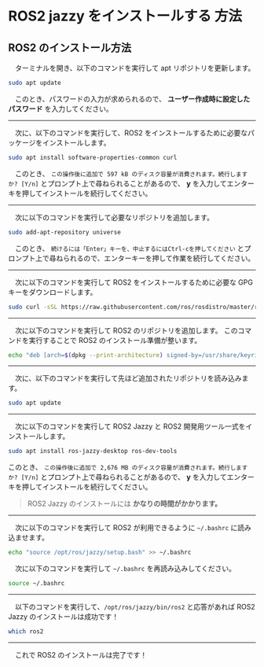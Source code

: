 # ROS2 jazzy をインストールする 方法
## ROS2 のインストール方法
　ターミナルを開き、以下のコマンドを実行して apt リポジトリを更新します。
```bash
sudo apt update
```
　このとき、パスワードの入力が求められるので、
**ユーザー作成時に設定したパスワード**
を入力してください。

---

　次に、以下のコマンドを実行して、ROS2 をインストールするために必要なパッケージをインストールします。
```bash
sudo apt install software-properties-common curl
```
　このとき、
`この操作後に追加で 597 kB のディスク容量が消費されます。続行しますか? [Y/n]`
とプロンプト上で尋ねられることがあるので、
**y**
を入力してエンターキを押してインストールを続行してください。

---

　次に以下のコマンドを実行して必要なリポジトリを追加します。
```bash
sudo add-apt-repository universe
```
　このとき、
`続けるには「Enter」キーを、中止するにはCtrl-cを押してください`
とプロンプト上で尋ねられるので、エンターキーを押して作業を続行してください。

---

　次に以下のコマンドを実行して ROS2 をインストールするために必要な GPG キーをダウンロードします。
```bash
sudo curl -sSL https://raw.githubusercontent.com/ros/rosdistro/master/ros.key -o /usr/share/keyrings/ros-archive-keyring.gpg
```

---

　次に以下のコマンドを実行して ROS2 のリポジトリを追加します。
このコマンドを実行することで ROS2 のインストール準備が整います。
```bash
echo "deb [arch=$(dpkg --print-architecture) signed-by=/usr/share/keyrings/ros-archive-keyring.gpg] http://packages.ros.org/ros2/ubuntu $(. /etc/os-release && echo $UBUNTU_CODENAME) main" | sudo tee /etc/apt/sources.list.d/ros2.list > /dev/null
```

---

　次に、以下のコマンドを実行して先ほど追加されたリポジトリを読み込みます。
```bash
sudo apt update
```

---

　次に以下のコマンドを実行して ROS2 Jazzy と ROS2 開発用ツール一式をインストールします。
```bash
sudo apt install ros-jazzy-desktop ros-dev-tools
```
このとき、
`この操作後に追加で 2,676 MB のディスク容量が消費されます。続行しますか? [Y/n]`
とプロンプト上で尋ねられることがあるので、
**y**
を入力してエンターキを押してインストールを続行してください。

> ROS2 Jazzy のインストールには **かなりの時間がかかります。**

---

　次に以下のコマンドを実行して ROS2 が利用できるように `~/.bashrc` に読み込ませます。
```bash
echo "source /opt/ros/jazzy/setup.bash" >> ~/.bashrc
```
　次に以下のコマンドを実行して `~/.bashrc` を再読み込みしてください。
```bash
source ~/.bashrc
```

---

　以下のコマンドを実行して、`/opt/ros/jazzy/bin/ros2` と応答があれば ROS2 Jazzy のインストールは成功です！
```bash
which ros2
```

---

　これで ROS2 のインストールは完了です！
